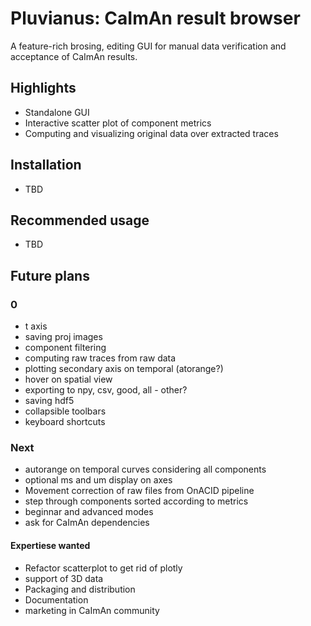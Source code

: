 # Pluvianus: CaImAn result browser
A feature-rich brosing, editing GUI for manual data verification and acceptance of CaImAn results.

## Highlights
* Standalone GUI
* Interactive scatter plot of component metrics
* Computing and visualizing original data over extracted traces

## Installation
* TBD

## Recommended usage
* TBD

## Future plans
### 0
* t axis
* saving proj images
* component filtering
* computing raw traces from raw data
* plotting secondary axis on temporal (atorange?)
* hover on spatial view
* exporting to npy, csv, good, all - other?
* saving hdf5
* collapsible toolbars
* keyboard shortcuts

### Next
* autorange on temporal curves considering all components
* optional ms and um display on axes
* Movement correction of raw files from OnACID pipeline
* step through components sorted according to metrics
* beginnar and advanced modes
* ask for CaImAn dependencies 

#### Expertiese wanted
* Refactor scatterplot to get rid of plotly
* support of 3D data
* Packaging and distribution
* Documentation
* marketing in CaImAn community

